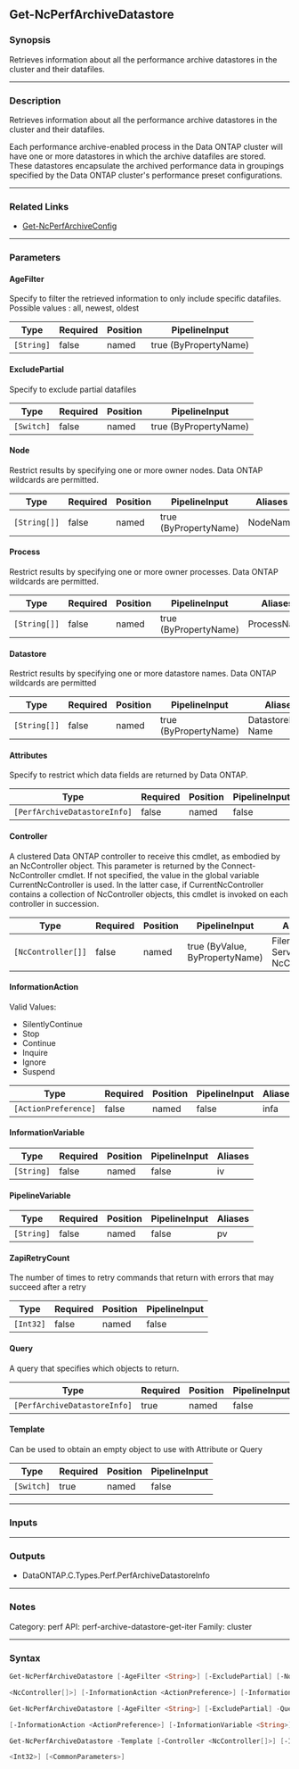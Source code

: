 Get-NcPerfArchiveDatastore
--------------------------

### Synopsis
Retrieves information about all the performance archive  datastores in the cluster and their datafiles.

---

### Description

Retrieves information about all the performance archive  datastores in the cluster and their datafiles.

Each performance archive-enabled process in the Data ONTAP cluster will have one  or more datastores in which the archive datafiles are stored. These datastores encapsulate the archived performance data in groupings specified by the Data ONTAP cluster's performance preset configurations.

---

### Related Links
* [Get-NcPerfArchiveConfig](Get-NcPerfArchiveConfig)

---

### Parameters
#### **AgeFilter**
Specify to filter the retrieved information to only include specific datafiles. Possible values : all, newest, oldest

|Type      |Required|Position|PipelineInput        |
|----------|--------|--------|---------------------|
|`[String]`|false   |named   |true (ByPropertyName)|

#### **ExcludePartial**
Specify to exclude partial datafiles

|Type      |Required|Position|PipelineInput        |
|----------|--------|--------|---------------------|
|`[Switch]`|false   |named   |true (ByPropertyName)|

#### **Node**
Restrict results by specifying one or more owner nodes.  Data ONTAP wildcards are permitted.

|Type        |Required|Position|PipelineInput        |Aliases |
|------------|--------|--------|---------------------|--------|
|`[String[]]`|false   |named   |true (ByPropertyName)|NodeName|

#### **Process**
Restrict results by specifying one or more owner processes.  Data ONTAP wildcards are permitted.

|Type        |Required|Position|PipelineInput        |Aliases    |
|------------|--------|--------|---------------------|-----------|
|`[String[]]`|false   |named   |true (ByPropertyName)|ProcessName|

#### **Datastore**
Restrict results by specifying one or more datastore names.  Data ONTAP wildcards are permitted

|Type        |Required|Position|PipelineInput        |Aliases               |
|------------|--------|--------|---------------------|----------------------|
|`[String[]]`|false   |named   |true (ByPropertyName)|DatastoreName<br/>Name|

#### **Attributes**
Specify to restrict which data fields are returned by Data ONTAP.

|Type                        |Required|Position|PipelineInput|Aliases          |
|----------------------------|--------|--------|-------------|-----------------|
|`[PerfArchiveDatastoreInfo]`|false   |named   |false        |DesiredAttributes|

#### **Controller**
A clustered Data ONTAP controller to receive this cmdlet, as embodied by an NcController object.  This parameter is returned by the Connect-NcController cmdlet.  If not specified, the value in the global variable CurrentNcController is used.  In the latter case, if CurrentNcController contains a collection of NcController objects, this cmdlet is invoked on each controller in succession.

|Type              |Required|Position|PipelineInput                 |Aliases                          |
|------------------|--------|--------|------------------------------|---------------------------------|
|`[NcController[]]`|false   |named   |true (ByValue, ByPropertyName)|Filer<br/>Server<br/>NcController|

#### **InformationAction**

Valid Values:

* SilentlyContinue
* Stop
* Continue
* Inquire
* Ignore
* Suspend

|Type                |Required|Position|PipelineInput|Aliases|
|--------------------|--------|--------|-------------|-------|
|`[ActionPreference]`|false   |named   |false        |infa   |

#### **InformationVariable**

|Type      |Required|Position|PipelineInput|Aliases|
|----------|--------|--------|-------------|-------|
|`[String]`|false   |named   |false        |iv     |

#### **PipelineVariable**

|Type      |Required|Position|PipelineInput|Aliases|
|----------|--------|--------|-------------|-------|
|`[String]`|false   |named   |false        |pv     |

#### **ZapiRetryCount**
The number of times to retry commands that return with errors that may succeed after a retry

|Type     |Required|Position|PipelineInput|
|---------|--------|--------|-------------|
|`[Int32]`|false   |named   |false        |

#### **Query**
A query that specifies which objects to return.

|Type                        |Required|Position|PipelineInput|
|----------------------------|--------|--------|-------------|
|`[PerfArchiveDatastoreInfo]`|true    |named   |false        |

#### **Template**
Can be used to obtain an empty object to use with Attribute or Query

|Type      |Required|Position|PipelineInput|
|----------|--------|--------|-------------|
|`[Switch]`|true    |named   |false        |

---

### Inputs

---

### Outputs
* DataONTAP.C.Types.Perf.PerfArchiveDatastoreInfo

---

### Notes
Category: perf
API: perf-archive-datastore-get-iter
Family: cluster

---

### Syntax
```PowerShell
Get-NcPerfArchiveDatastore [-AgeFilter <String>] [-ExcludePartial] [-Node <String[]>] [-Process <String[]>] [-Datastore <String[]>] [-Attributes <PerfArchiveDatastoreInfo>] [-Controller 
```
```PowerShell
<NcController[]>] [-InformationAction <ActionPreference>] [-InformationVariable <String>] [-PipelineVariable <String>] [-ZapiRetryCount <Int32>] [<CommonParameters>]
```
```PowerShell
Get-NcPerfArchiveDatastore [-AgeFilter <String>] [-ExcludePartial] -Query <PerfArchiveDatastoreInfo> [-Attributes <PerfArchiveDatastoreInfo>] [-Controller <NcController[]>] 
```
```PowerShell
[-InformationAction <ActionPreference>] [-InformationVariable <String>] [-PipelineVariable <String>] [-ZapiRetryCount <Int32>] [<CommonParameters>]
```
```PowerShell
Get-NcPerfArchiveDatastore -Template [-Controller <NcController[]>] [-InformationAction <ActionPreference>] [-InformationVariable <String>] [-PipelineVariable <String>] [-ZapiRetryCount 
```
```PowerShell
<Int32>] [<CommonParameters>]
```
